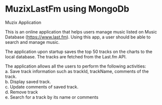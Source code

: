 # MuzixLastFm using MongoDb
Muzix Application

This is an online application that helps users manage music listed on Music Database (https://www.last.fm).
Using this app, a user should be able to search and manage music.

The application upon startup saves the top 50 tracks on the charts to the local database. The tracks are fetched from the Last.fm API.

The application allows all the users to perform the following activities:  
a. Save track information such as trackId, trackName, comments of the track.  
b. Display saved track.  
c. Update comments of saved track.  
d. Remove track  
e. Search for a track by its name or comments  
